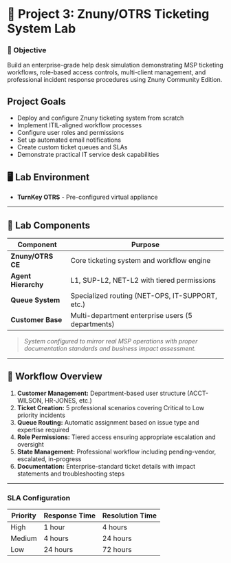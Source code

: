 # 🎫 **Project 3: Znuny/OTRS Ticketing System Lab**
### 🎯 Objective  
Build an enterprise-grade help desk simulation demonstrating MSP ticketing workflows, role-based access controls, multi-client management, and professional incident response procedures using Znuny Community Edition.

## Project Goals

- Deploy and configure Znuny ticketing system from scratch
- Implement ITIL-aligned workflow processes
- Configure user roles and permissions
- Set up automated email notifications
- Create custom ticket queues and SLAs
- Demonstrate practical IT service desk capabilities

## 🖥️ Lab Environment

- **TurnKey OTRS** - Pre-configured virtual appliance

---
## 🧱 Lab Components  
| Component           | Purpose                                            |
|---------------------|----------------------------------------------------|
| **Znuny/OTRS CE**   | Core ticketing system and workflow engine         |
| **Agent Hierarchy** | L1, SUP-L2, NET-L2 with tiered permissions       |
| **Queue System**    | Specialized routing (NET-OPS, IT-SUPPORT, etc.)   |
| **Customer Base**   | Multi-department enterprise users (5 departments) |

> *System configured to mirror real MSP operations with proper documentation standards and business impact assessment.*

---
## 🔄 Workflow Overview  
1. **Customer Management:** Department-based user structure (ACCT-WILSON, HR-JONES, etc.)
2. **Ticket Creation:** 5 professional scenarios covering Critical to Low priority incidents  
3. **Queue Routing:** Automatic assignment based on issue type and expertise required
4. **Role Permissions:** Tiered access ensuring appropriate escalation and oversight
5. **State Management:** Professional workflow including pending-vendor, escalated, in-progress
6. **Documentation:** Enterprise-standard ticket details with impact statements and troubleshooting steps

---
### SLA Configuration
| Priority | Response Time | Resolution Time |
|----------|---------------|-----------------|
| High     | 1 hour        | 4 hours         |
| Medium   | 4 hours       | 24 hours        |
| Low      | 24 hours      | 72 hours        |
